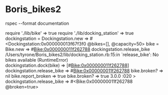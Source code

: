 # Boris_bikes2

rspec --format documentation 

require './lib/bike'
 => true 
require './lib/docking_station'
 => true 
dockingstation = Dockingstation.new
 => #<Dockingstation:0x000000013f67f3f0 @bikes=[], @capacity=50> 
bike = Bike.new
 => #<Bike:0x000000011f262788> 
dockingstation.release_bike
/Users/tyrone/Boris_bikes2/lib/docking_station.rb:15:in `release_bike': No bikes available (RuntimeError)     
dockingstation.dock(bike)
 => [#<Bike:0x000000011f262788>] 
dockingstation.release_bike
 => #<Bike:0x000000011f262788> 
 bike.broken?
 => nil 
bike.report_broken
 => true 
bike.broken?
 => true 
 3.0.0 :020 > dockingstation.release_bike
 => #<Bike:0x000000011f262788 @broken=true> 